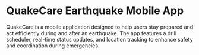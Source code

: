 # QuakeCare Earthquake Mobile App

QuakeCare is a mobile application designed to help users stay prepared and act efficiently during and after an earthquake. The app features a drill scheduler, real-time status updates, and location tracking to enhance safety and coordination during emergencies. 
